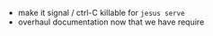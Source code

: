 - make it signal / ctrl-C killable for `jesus serve`
- overhaul documentation now that we have require
